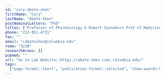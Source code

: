 ```yaml
---
id: "cory-abate-shen"
firstName: "Cory"
lastName: "Abate-Shen"
postNominalLetters: "PhD"
titles: ["Professor of Pharmacology & Robert Sonneborn Prof of Medicine"]
phone: "212-851-4731"
fax: ""
email: "cabateshen@columbia.edu"
room: "321B"
researchAreas: []
pubmed: ""
url: "Go to Lab Website::https://abate-shen.cumc.columbia.edu/"
tags:
  ["page-format::short", "publication-format::selected", "show-awards-honors"]
---
```

